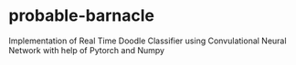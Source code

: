 # probable-barnacle
Implementation of Real Time Doodle Classifier using Convulational Neural Network with help of Pytorch and Numpy
